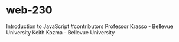 # web-230
Introduction to JavaScript
#contributors
Professor Krasso - Bellevue University
Keith Kozma - Bellevue University
